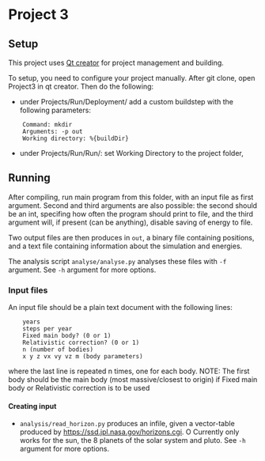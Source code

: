 # Project 3

## Setup

This project uses [Qt creator](https://www1.qt.io/download/ "Qt creator download") for project management and building.

To setup, you need to configure your project manually.  After git clone, open Project3 in qt creator. Then do the following: 
- under Projects/Run/Deployment/ add a custom buildstep with the following parameters:

```
    Command: mkdir
    Arguments: -p out
    Working directory: %{buildDir}
```

- under Projects/Run/Run/: set Working Directory to the project folder,

## Running

After compiling, run main program from this folder, with an input file as first argument. Second and third arguments are also possible: the second should be an int, specifing how often the program should print to file, and the third argument will, if present (can be anything), disable saving of energy to file. 

Two output files are then produces in `out`, a binary file containing positions, and a text file containing information about the simulation and energies. 

The analysis script `analyse/analyse.py` analyses these files with `-f` argument. See `-h` argument for more options.


### Input files
An input file should be a plain text document with the following lines:
```
    years
    steps per year
    Fixed main body? (0 or 1)
    Relativistic correction? (0 or 1)
    n (number of bodies)
    x y z vx vy vz m (body parameters)
```

where the last line is repeated n times, one for each body. NOTE: The first body
should be the main body (most massive/closest to origin) if Fixed main body
or Relativistic correction is to be used

#### Creating input
- `analysis/read_horizon.py` produces an infile, given a vector-table produced by https://ssd.jpl.nasa.gov/horizons.cgi. O
Currently only works for the sun, the 8 planets of the solar system and pluto. See `-h` argument for more options.

